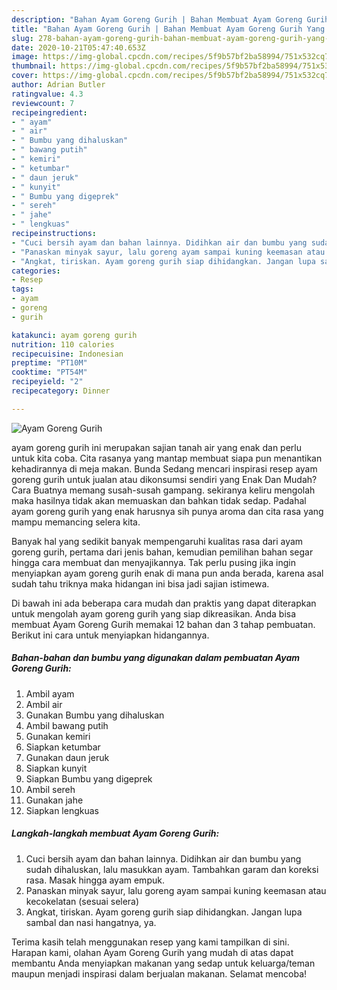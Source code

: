 ```yaml
---
description: "Bahan Ayam Goreng Gurih | Bahan Membuat Ayam Goreng Gurih Yang Lezat Sekali"
title: "Bahan Ayam Goreng Gurih | Bahan Membuat Ayam Goreng Gurih Yang Lezat Sekali"
slug: 278-bahan-ayam-goreng-gurih-bahan-membuat-ayam-goreng-gurih-yang-lezat-sekali
date: 2020-10-21T05:47:40.653Z
image: https://img-global.cpcdn.com/recipes/5f9b57bf2ba58994/751x532cq70/ayam-goreng-gurih-foto-resep-utama.jpg
thumbnail: https://img-global.cpcdn.com/recipes/5f9b57bf2ba58994/751x532cq70/ayam-goreng-gurih-foto-resep-utama.jpg
cover: https://img-global.cpcdn.com/recipes/5f9b57bf2ba58994/751x532cq70/ayam-goreng-gurih-foto-resep-utama.jpg
author: Adrian Butler
ratingvalue: 4.3
reviewcount: 7
recipeingredient:
- " ayam"
- " air"
- " Bumbu yang dihaluskan"
- " bawang putih"
- " kemiri"
- " ketumbar"
- " daun jeruk"
- " kunyit"
- " Bumbu yang digeprek"
- " sereh"
- " jahe"
- " lengkuas"
recipeinstructions:
- "Cuci bersih ayam dan bahan lainnya. Didihkan air dan bumbu yang sudah dihaluskan, lalu masukkan ayam. Tambahkan garam dan koreksi rasa. Masak hingga ayam empuk."
- "Panaskan minyak sayur, lalu goreng ayam sampai kuning keemasan atau kecokelatan (sesuai selera)"
- "Angkat, tiriskan. Ayam goreng gurih siap dihidangkan. Jangan lupa sambal dan nasi hangatnya, ya."
categories:
- Resep
tags:
- ayam
- goreng
- gurih

katakunci: ayam goreng gurih 
nutrition: 110 calories
recipecuisine: Indonesian
preptime: "PT10M"
cooktime: "PT54M"
recipeyield: "2"
recipecategory: Dinner

---
```



![Ayam Goreng Gurih](https://img-global.cpcdn.com/recipes/5f9b57bf2ba58994/751x532cq70/ayam-goreng-gurih-foto-resep-utama.jpg)


ayam goreng gurih ini merupakan sajian tanah air yang enak dan perlu untuk kita coba. Cita rasanya yang mantap membuat siapa pun menantikan kehadirannya di meja makan.
Bunda Sedang mencari inspirasi resep ayam goreng gurih untuk jualan atau dikonsumsi sendiri yang Enak Dan Mudah? Cara Buatnya memang susah-susah gampang. sekiranya keliru mengolah maka hasilnya tidak akan memuaskan dan bahkan tidak sedap. Padahal ayam goreng gurih yang enak harusnya sih punya aroma dan cita rasa yang mampu memancing selera kita.



Banyak hal yang sedikit banyak mempengaruhi kualitas rasa dari ayam goreng gurih, pertama dari jenis bahan, kemudian pemilihan bahan segar hingga cara membuat dan menyajikannya. Tak perlu pusing jika ingin menyiapkan ayam goreng gurih enak di mana pun anda berada, karena asal sudah tahu triknya maka hidangan ini bisa jadi sajian istimewa.


Di bawah ini ada beberapa cara mudah dan praktis yang dapat diterapkan untuk mengolah ayam goreng gurih yang siap dikreasikan. Anda bisa membuat Ayam Goreng Gurih memakai 12 bahan dan 3 tahap pembuatan. Berikut ini cara untuk menyiapkan hidangannya.

<!--inarticleads1-->

##### Bahan-bahan dan bumbu yang digunakan dalam pembuatan Ayam Goreng Gurih:

1. Ambil  ayam
1. Ambil  air
1. Gunakan  Bumbu yang dihaluskan
1. Ambil  bawang putih
1. Gunakan  kemiri
1. Siapkan  ketumbar
1. Gunakan  daun jeruk
1. Siapkan  kunyit
1. Siapkan  Bumbu yang digeprek
1. Ambil  sereh
1. Gunakan  jahe
1. Siapkan  lengkuas




<!--inarticleads2-->

##### Langkah-langkah membuat Ayam Goreng Gurih:

1. Cuci bersih ayam dan bahan lainnya. Didihkan air dan bumbu yang sudah dihaluskan, lalu masukkan ayam. Tambahkan garam dan koreksi rasa. Masak hingga ayam empuk.
1. Panaskan minyak sayur, lalu goreng ayam sampai kuning keemasan atau kecokelatan (sesuai selera)
1. Angkat, tiriskan. Ayam goreng gurih siap dihidangkan. Jangan lupa sambal dan nasi hangatnya, ya.




Terima kasih telah menggunakan resep yang kami tampilkan di sini. Harapan kami, olahan Ayam Goreng Gurih yang mudah di atas dapat membantu Anda menyiapkan makanan yang sedap untuk keluarga/teman maupun menjadi inspirasi dalam berjualan makanan. Selamat mencoba!
